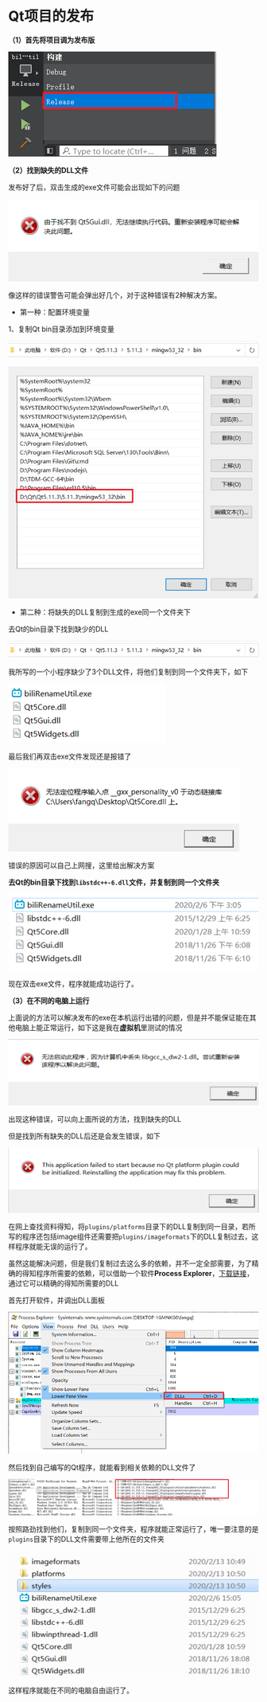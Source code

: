 # Qt项目的发布

**（1）首先将项目调为发布版**

![image-20200213095258104](img/image-20200213095258104.png)

**（2）找到缺失的DLL文件**

发布好了后，双击生成的exe文件可能会出现如下的问题

![image-20200213100120219](img/image-20200213100120219.png)

像这样的错误警告可能会弹出好几个，对于这种错误有2种解决方案。

+ 第一种：配置环境变量

1、复制Qt bin目录添加到环境变量

![image-20200213100536627](img/image-20200213100536627.png)

![image-20200213100733899](img/image-20200213100733899.png)

+ 第二种：将缺失的DLL复制到生成的exe同一个文件夹下

去Qt的bin目录下找到缺少的DLL

![image-20200213100536627](img/image-20200213100536627.png)

我所写的一个小程序缺少了3个DLL文件，将他们复制到同一个文件夹下，如下

![image-20200213101120053](img/image-20200213101120053.png)





最后我们再双击exe文件发现还是报错了

![image-20200213101359617](img/image-20200213101359617.png)

错误的原因可以自己上网搜，这里给出解决方案

**去Qt的bin目录下找到`libstdc++-6.dll`文件，并复制到同一个文件夹**

![image-20200213102023758](img/image-20200213102023758.png)

现在双击exe文件，程序就能成功运行了。

**（3）在不同的电脑上运行**

上面说的方法可以解决发布的exe在本机运行出错的问题，但是并不能保证能在其他电脑上能正常运行，如下这是我在**虚拟机**里测试的情况

![image-20200213102750713](img/image-20200213102750713.png)

出现这种错误，可以向上面所说的方法，找到缺失的DLL

但是找到所有缺失的DLL后还是会发生错误，如下

![image-20200213102941202](img/image-20200213102941202.png)

在网上查找资料得知，将`plugins/platforms`目录下的DLL复制到同一目录，若所写的程序还包括image组件还需要把`plugins/imageformats`下的DLL复制过去，这样程序就能无误的运行了。



虽然这能解决问题，但是我们复制过去这么多的依赖，并不一定全部需要，为了精确的得知程序所需要的依赖，可以借助一个软件**Process Explorer**，[下载链接](https://docs.microsoft.com/zh-cn/sysinternals/downloads/process-explorer)，通过它可以精确的得知所需要的DLL

首先打开软件，并调出DLL面板

![image-20200213104301354](img/image-20200213104301354.png)

然后找到自己编写的Qt程序，就能看到相关依赖的DLL文件了

![image-20200213104541878](img/image-20200213104541878.png)

按照路劲找到他们，复制到同一个文件夹，程序就能正常运行了，唯一要注意的是`plugins`目录下的DLL文件需要带上他所在的文件夹

![image-20200213105322192](img/image-20200213105322192.png)

这样程序就能在不同的电脑自由运行了。